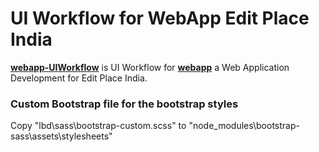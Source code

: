# UI Workflow for WebApp Edit Place India

**[webapp-UIWorkflow](https://github.com/epworkplace/webapp-UIWorkflow)** is UI Workflow for **[webapp](https://github.com/epworkplace/webapp)** a Web Application Development for Edit Place India.

### Custom Bootstrap file for the bootstrap styles

Copy "lbd\sass\bootstrap-custom.scss" to "node_modules\bootstrap-sass\assets\stylesheets\"
